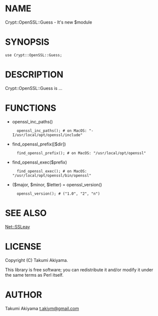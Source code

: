 
# NAME

Crypt::OpenSSL::Guess - It's new $module

# SYNOPSIS

    use Crypt::OpenSSL::Guess;

# DESCRIPTION

Crypt::OpenSSL::Guess is ...

# FUNCTIONS

- openssl\_inc\_paths()

        openssl_inc_paths(); # on MacOS: "-I/usr/local/opt/openssl/include"

- find\_openssl\_prefix(\[$dir\])

        find_openssl_prefix(); # on MacOS: "/usr/local/opt/openssl"

- find\_openssl\_exec($prefix)

        find_openssl_exec(); # on MacOS: "/usr/local/opt/openssl/bin/openssl"

- ($major, $minor, $letter) = openssl\_version()

        openssl_version(); # ("1.0", "2", "n")

# SEE ALSO

[Net::SSLeay](https://metacpan.org/pod/Net::SSLeay)

# LICENSE

Copyright (C) Takumi Akiyama.

This library is free software; you can redistribute it and/or modify
it under the same terms as Perl itself.

# AUTHOR

Takumi Akiyama <t.akiym@gmail.com>
